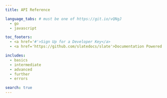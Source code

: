 ```yaml
---
title: API Reference

language_tabs: # must be one of https://git.io/vQNgJ
  - go
  - javascript

toc_footers:
  - <a href='#'>Sign Up for a Developer Key</a>
  - <a href='https://github.com/slatedocs/slate'>Documentation Powered by Slate</a>

includes:
  - basics
  - intermediate
  - advanced
  - further
  - errors

search: true
---
```

